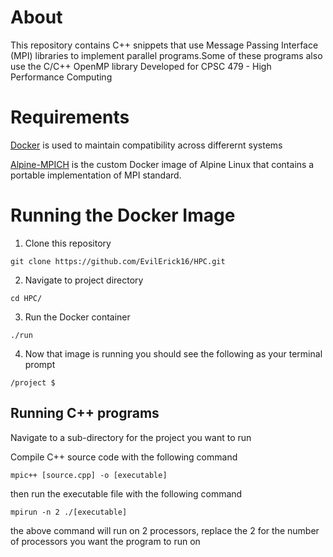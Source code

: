# About 

This repository contains C++ snippets that use Message Passing Interface (MPI) libraries to implement parallel programs.Some of these programs also use the C/C++ OpenMP library 
Developed for CPSC 479 - High Performance Computing 

# Requirements 

[Docker](https://docs.docker.com/install/) is used to maintain compatibility across differernt systems


[Alpine-MPICH](https://hub.docker.com/r/nlknguyen/alpine-mpich/) is the custom Docker image of Alpine Linux
that contains a portable implementation of MPI standard.

# Running the Docker Image  

1. Clone this repository 

`git clone https://github.com/EvilErick16/HPC.git`

2. Navigate to project directory 

`cd HPC/`

3. Run the Docker container 

`./run`

4. Now that image is running you should see the following as your terminal prompt

`/project $` 

## Running C++ programs 

Navigate to a sub-directory for the project you want to run  

Compile C++ source code with the following command 

`mpic++ [source.cpp] -o [executable]`

then run the executable file with the following command 

`mpirun -n 2 ./[executable]`

the above command will run on 2 processors, replace the 2 for the number of processors you want the program to run on 
